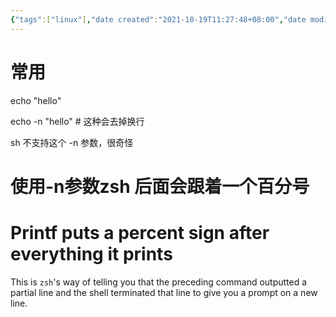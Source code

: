 ```yaml
---
{"tags":["linux"],"date created":"2021-10-19T11:27:48+08:00","date modified":"2024-02-02T16:15:36+08:00","dg-publish":true,"aliases":[],"permalink":"/card/linux-echo/","dgPassFrontmatter":true,"noteIcon":"2","created":"2021-10-19T11:27:48+08:00","updated":"2024-02-02T16:15:36+08:00"}
---
```



# 常用

echo "hello"

echo -n "hello" # 这种会去掉换行

sh 不支持这个 -n 参数，很奇怪

# 使用-n参数zsh 后面会跟着一个百分号


<div class="transclusion internal-embed is-loaded"><div class="markdown-embed">

<div class="markdown-embed-title">

# Printf puts a percent sign after everything it prints

</div>


This is `zsh`'s way of telling you that the preceding command outputted a partial line and the shell terminated that line to give you a prompt on a new line. 

</div></div>

